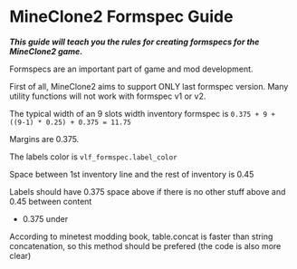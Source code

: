 # MineClone2 Formspec Guide

**_This guide will teach you the rules for creating formspecs for the MineClone2 game._**

Formspecs are an important part of game and mod development.

First of all, MineClone2 aims to support ONLY last formspec version. Many utility functions will not work with formspec v1 or v2.

The typical width of an 9 slots width inventory formspec is `0.375 + 9 + ((9-1) * 0.25) + 0.375 = 11.75`

Margins are 0.375.

The labels color is `vlf_formspec.label_color`

Space between 1st inventory line and the rest of inventory is 0.45

Labels should have 0.375 space above if there is no other stuff above and 0.45 between content

- 0.375 under

According to minetest modding book, table.concat is faster than string concatenation, so this method should be prefered (the code is also more clear)

